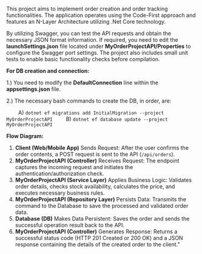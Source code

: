 This project aims to implement order creation and order tracking functionalities. The application operates using the Code-First approach and features an N-Layer Architecture utilizing .Net Core technology.

By utilizing Swagger, you can test the API requests and obtain the necessary JSON format information.
If required, you need to edit the **launchSettings.json** file located under **MyOrderProjectAPI/Properties** to configure the Swagger port settings.
The project also includes small unit tests to enable basic functionality checks before compilation.

**For DB creation and connection:**

1.) You need to modify the **DefaultConnection** line within the **appsettings.json** file.

2.) The necessary bash commands to create the DB, in order, are:

        A) `dotnet ef migrations add InitialMigration --project MyOrderProjectAPI`
        B) `dotnet ef database update --project MyOrderProjectAPI`

**Flow Diagram:**

1.  **Client (Web/Mobile App)** Sends Request: After the user confirms the order contents, a POST request is sent to the API (`/api/orders`).
2.  **MyOrderProjectAPI (Controller)** Receives Request: The endpoint captures the incoming request and initiates the authentication/authorization check.
3.  **MyOrderProjectAPI (Service Layer)** Applies Business Logic: Validates order details, checks stock availability, calculates the price, and executes necessary business rules.
4.  **MyOrderProjectAPI (Repository Layer)** Persists Data: Transmits the command to the Database to save the processed and validated order data.
5.  **Database (DB)** Makes Data Persistent: Saves the order and sends the successful operation result back to the API.
6.  **MyOrderProjectAPI (Controller)** Generates Response: Returns a successful status code (HTTP 201 Created or 200 OK) and a JSON response containing the details of the created order to the client."
